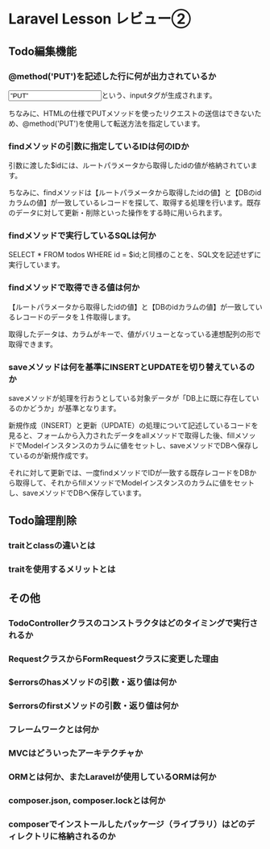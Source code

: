 # Laravel Lesson レビュー②

## Todo編集機能

### @method('PUT')を記述した行に何が出力されているか
<input type=”hidden” name=”_method” value=”PUT”>という、inputタグが生成されます。

ちなみに、HTMLの仕様でPUTメソッドを使ったリクエストの送信はできないため、@method('PUT')を使用して転送方法を指定しています。

### findメソッドの引数に指定しているIDは何のIDか
引数に渡した$idには、ルートパラメータから取得したidの値が格納されています。

ちなみに、findメソッドは【ルートパラメータから取得したidの値】と【DBのidカラムの値】が一致しているレコードを探して、取得する処理を行います。既存のデータに対して更新・削除といった操作をする時に用いられます。

### findメソッドで実行しているSQLは何か
SELECT * FROM todos WHERE id = $id;と同様のことを、SQL文を記述せずに実行しています。

### findメソッドで取得できる値は何か
【ルートパラメータから取得したidの値】と【DBのidカラムの値】が一致しているレコードのデータを１件取得します。

取得したデータは、カラムがキーで、値がバリューとなっている連想配列の形で取得できます。

### saveメソッドは何を基準にINSERTとUPDATEを切り替えているのか
saveメソッドが処理を行おうとしている対象データが「DB上に既に存在しているのかどうか」が基準となります。

新規作成（INSERT）と更新（UPDATE）の処理について記述しているコードを見ると、フォームから入力されたデータをallメソッドで取得した後、fillメソッドでModelインスタンスのカラムに値をセットし、saveメソッドでDBへ保存しているのが新規作成です。

それに対して更新では、一度findメソッドでIDが一致する既存レコードをDBから取得して、それからfillメソッドでModelインスタンスのカラムに値をセットし、saveメソッドでDBへ保存しています。

## Todo論理削除

### traitとclassの違いとは

### traitを使用するメリットとは

## その他

### TodoControllerクラスのコンストラクタはどのタイミングで実行されるか

### RequestクラスからFormRequestクラスに変更した理由

### $errorsのhasメソッドの引数・返り値は何か

### $errorsのfirstメソッドの引数・返り値は何か

### フレームワークとは何か

### MVCはどういったアーキテクチャか

### ORMとは何か、またLaravelが使用しているORMは何か

### composer.json, composer.lockとは何か

### composerでインストールしたパッケージ（ライブラリ）はどのディレクトリに格納されるのか
